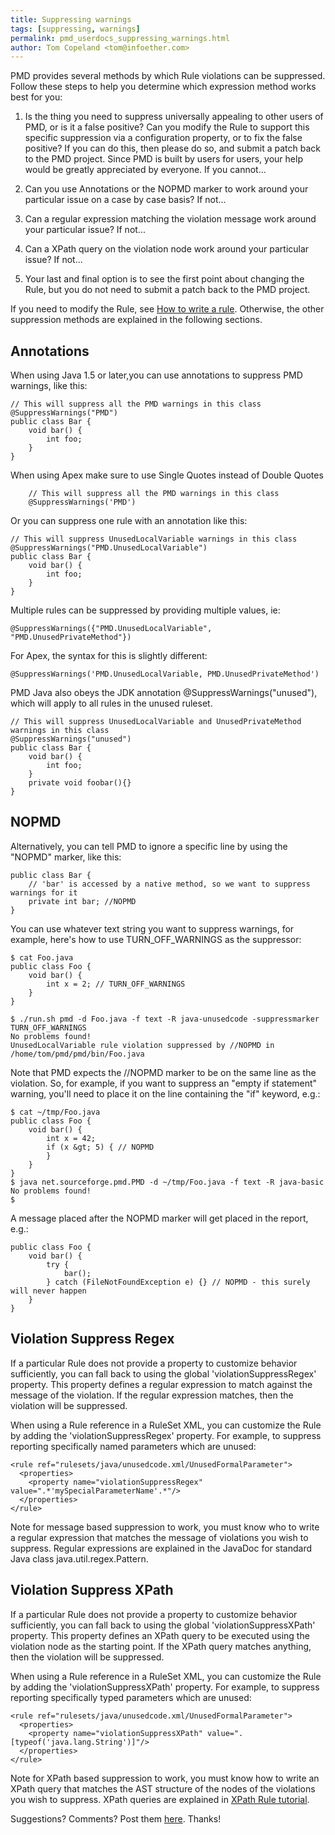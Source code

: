 ```yaml
---
title: Suppressing warnings
tags: [suppressing, warnings]
permalink: pmd_userdocs_suppressing_warnings.html
author: Tom Copeland <tom@infoether.com>
---
```


PMD provides several methods by which Rule violations can be suppressed.
Follow these steps to help you determine which expression method works best
for you:

1.  Is the thing you need to suppress universally appealing to other
    users of PMD, or is it a false positive? Can you modify the Rule to
    support this specific suppression via a configuration property, or to
    fix the false positive?  If you can do this, then please do so, and
    submit a patch back to the PMD project.  Since PMD is built by users
    for users, your help would be greatly appreciated by everyone.  If you
    cannot...

2.  Can you use Annotations or the NOPMD marker to work around your
    particular issue on a case by case basis?  If not...

3.  Can a regular expression matching the violation message work
    around your particular issue?  If not...

4.  Can a XPath query on the violation node work around your particular
    issue? If not...

5.  Your last and final option is to see the first point about
    changing the Rule, but you do not need to submit a patch back to the
    PMD project.

If you need to modify the Rule, see [How to write a rule](/pmd_devdocs_writing_pmd_rules.html).
Otherwise, the other suppression methods are explained in the following sections.

## Annotations

When using Java 1.5 or later,you can use annotations to suppress PMD warnings, like this:

    // This will suppress all the PMD warnings in this class
    @SuppressWarnings("PMD")
    public class Bar {
        void bar() {
            int foo;
        }
    }

When using Apex make sure to use Single Quotes instead of Double Quotes 

``` 
    // This will suppress all the PMD warnings in this class
    @SuppressWarnings('PMD') 
```


Or you can suppress one rule with an annotation like this:

    // This will suppress UnusedLocalVariable warnings in this class
    @SuppressWarnings("PMD.UnusedLocalVariable")
    public class Bar {
        void bar() {
            int foo;
        }
    }

Multiple rules can be suppressed by providing multiple values, ie:

```
@SuppressWarnings({"PMD.UnusedLocalVariable", "PMD.UnusedPrivateMethod"})
```

For Apex, the syntax for this is slightly different:

```
@SuppressWarnings('PMD.UnusedLocalVariable, PMD.UnusedPrivateMethod')
```

PMD Java also obeys the JDK annotation @SuppressWarnings("unused"), which will apply to all rules in the unused ruleset.

    // This will suppress UnusedLocalVariable and UnusedPrivateMethod warnings in this class
    @SuppressWarnings("unused")
    public class Bar {
        void bar() {
            int foo;
        }
        private void foobar(){}
    }


## NOPMD

Alternatively, you can tell PMD to ignore a specific line by using the "NOPMD" marker, like this:

    public class Bar {
        // 'bar' is accessed by a native method, so we want to suppress warnings for it
        private int bar; //NOPMD
    }

You can use whatever text string you want to suppress warnings, for example, here's
how to use TURN\_OFF\_WARNINGS as the suppressor:

    $ cat Foo.java
    public class Foo {
        void bar() {
            int x = 2; // TURN_OFF_WARNINGS
        }
    }

    $ ./run.sh pmd -d Foo.java -f text -R java-unusedcode -suppressmarker TURN_OFF_WARNINGS
    No problems found!
    UnusedLocalVariable rule violation suppressed by //NOPMD in /home/tom/pmd/pmd/bin/Foo.java

Note that PMD expects the //NOPMD marker to be on the same line as the violation. So, for
example, if you want to suppress an "empty if statement" warning, you'll need to place it on
the line containing the "if" keyword, e.g.:

    $ cat ~/tmp/Foo.java
    public class Foo {
        void bar() {
            int x = 42;
            if (x &gt; 5) { // NOPMD
            }
        }
    }
    $ java net.sourceforge.pmd.PMD -d ~/tmp/Foo.java -f text -R java-basic
    No problems found!
    $

A message placed after the NOPMD marker will get placed in the report, e.g.:

    public class Foo {
        void bar() {
            try {
                bar();
            } catch (FileNotFoundException e) {} // NOPMD - this surely will never happen
        }
    }

## Violation Suppress Regex

If a particular Rule does not provide a property to customize behavior
sufficiently, you can fall back to using the global 'violationSuppressRegex'
property.  This property defines a regular expression to match against the
message of the violation.  If the regular expression matches,
then the violation will be suppressed.

When using a Rule reference in a RuleSet XML, you can customize the
Rule by adding the 'violationSuppressRegex' property.  For example, to
suppress reporting specifically named parameters which are unused:


    <rule ref="rulesets/java/unusedcode.xml/UnusedFormalParameter">
      <properties>
        <property name="violationSuppressRegex" value=".*'mySpecialParameterName'.*"/>
      </properties>
    </rule>

Note for message based suppression to work, you must know who to write
a regular expression that matches the message of violations you wish to
suppress. Regular expressions are explained in the JavaDoc for standard
Java class java.util.regex.Pattern.

## Violation Suppress XPath

If a particular Rule does not provide a property to customize behavior
sufficiently, you can fall back to using the global 'violationSuppressXPath'
property.  This property defines an XPath query to be executed using the
violation node as the starting point.  If the XPath query matches anything,
then the violation will be suppressed.

When using a Rule reference in a RuleSet XML, you can customize the
Rule by adding the 'violationSuppressXPath' property.  For example, to
suppress reporting specifically typed parameters which are unused:

    <rule ref="rulesets/java/unusedcode.xml/UnusedFormalParameter">
      <properties>
        <property name="violationSuppressXPath" value=".[typeof('java.lang.String')]"/>
      </properties>
    </rule>

Note for XPath based suppression to work, you must know how to write
an XPath query that matches the AST structure of the nodes of the
violations you wish to suppress.  XPath queries are explained in
[XPath Rule tutorial](/pmd_userdocs_extending_writing_xpath_rules.html).

Suggestions?  Comments? Post them [here](https://github.com/pmd/pmd/issues). Thanks!
